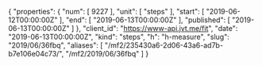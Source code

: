 {
  "properties": {
    "num": [
      9227
    ],
    "unit": [
      "steps"
    ],
    "start": [
      "2019-06-12T00:00:00Z"
    ],
    "end": [
      "2019-06-13T00:00:00Z"
    ],
    "published": [
      "2019-06-13T00:00:00Z"
    ]
  },
  "client_id": "https://www-api.jvt.me/fit",
  "date": "2019-06-13T00:00:00Z",
  "kind": "steps",
  "h": "h-measure",
  "slug": "2019/06/36fbq",
  "aliases": [
    "/mf2/235430a6-2d06-43a6-ad7b-b7e106e04c73/",
    "/mf2/2019/06/36fbq"
  ]
}

